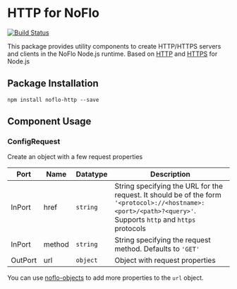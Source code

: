 # HTTP for NoFlo
[![Build Status](https://secure.travis-ci.org/razueroh/noflo-http.png?branch=master)](http://travis-ci.org/razueroh/noflo-http)

This package provides utility components to create HTTP/HTTPS servers and clients in the NoFlo Node.js runtime. Based on [HTTP](https://nodejs.org/api/http.html) and [HTTPS](https://nodejs.org/api/https.html) for Node.js

## Package Installation

    npm install noflo-http --save

## Component Usage

### ConfigRequest

Create an object with a few request properties

Port | Name | Datatype | Description
-----|------|----------|-------------
InPort | href | `string` | String specifying the URL for the request. It should be of the form `'<protocol>://<hostname>:<port>/<path>?<query>'`. Supports `http` and `https` protocols
InPort | method | `string` | String specifying the request method. Defaults to `'GET'`
OutPort | url | `object` | Object with request properties

You can use [noflo-objects](https://www.npmjs.com/package/noflo-objects) to add more properties to the `url` object.
